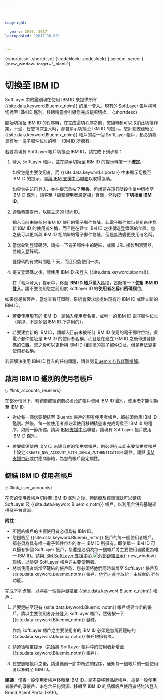 ```yaml
---



copyright:

  years: 2016, 2017
lastupdated: "2017-06-06"


---
```


{:shortdesc: .shortdesc}
{:codeblock: .codeblock}
{:screen: .screen}
{:new_window: target="_blank"}

# 切換至 IBM ID
SoftLayer 中的鑑別現在使用 IBM ID 來提供所有 {{site.data.keyword.Bluemix_notm}} 的單一登入。現有的 SoftLayer 帳戶將可切換至 IBM ID 鑑別。移轉精靈會引導您完成這項切換。
{:shortdesc}

開始切換至 IBM ID 的程序時，在完成這項程序之前，您隨時都可以取消此切換作業。不過，在您每次登入時，都會顯示切換至 IBM ID 的提示。您計劃要鏈結至 {{site.data.keyword.Bluemix_notm}} 帳戶的每一個 SoftLayer 帳戶，都必須為具有唯一電子郵件位址的唯一 IBM ID 所擁有。

若要將現有 SoftLayer 帳戶切換至 IBM ID，請完成下列步驟：
1. 登入 SoftLayer 帳戶，並在顯示切換至 IBM ID 的提示時按一下**確定**。

   如果您是主要使用者，而 {{site.data.keyword.slportal}} 中未顯示切換至 IBM ID 的提示，請[與 IBM 支援中心聯絡](/docs/support/index.html#contacting-support)以取得協助。

   如果您先前已登入，並在提示時按了**稍後**，但想要在現行階段作業中切換至 IBM ID 鑑別，請移至「編輯使用者設定檔」頁面，然後按一下**切換至 IBM ID**。

2. 遵循精靈提示，以建立您的 IBM ID。

   輸入目前未被任何 IBM ID 使用的電子郵件位址。此電子郵件位址是用來作為新 IBM ID 的使用者名稱，而且是在建立 IBM ID 之後傳送登錄碼的位置。您之後可以更新與 IBM ID 相關聯的電子郵件位址，但是無法變更使用者名稱。

3. 當您收到登錄碼時，請按一下電子郵件中的鏈結，或將 URL 複製到瀏覽器，並輸入登錄碼。

   登錄碼的有效時間是 7 天，而且只能使用一次。

4. 提交登錄碼之後，請使用 IBM ID 來登入 {{site.data.keyword.slportal}}。

   在「帳戶登入」提示中，移至 **IBM ID 帳戶登入**區段，然後按一下**使用 IBM ID 登入**。請不要使用您之前用於 Softlayer ID 的**使用者名稱**和**密碼**欄位。

如果您是新客戶，當您查看訂單時，系統會要求您提供現有的 IBM ID 或建立新的 IBM ID。
  * 若要使用現有的 IBM ID，請輸入使用者名稱，或唯一的 IBM ID 電子郵件位址（亦即，不是多個 IBM ID 所共用的）。

  * 若要建立新的 IBM ID，請輸入目前未被任何 IBM ID 使用的電子郵件位址。此電子郵件位址是 IBM ID 的使用者名稱，而且是在建立 IBM ID 之後傳送登錄碼的位置。您之後可以更新與 IBM ID 相關聯的電子郵件位址，但是無法變更使用者名稱。

若要解決使用 IBM ID 登入的任何問題，請參閱 [Bluemix 存取疑難排解](/docs/troubleshoot/ts_accessing.html#accessing)。

## 啟用 IBM ID 鑑別的使用者帳戶
{: #link_accounts_resellers}

在部分情況下，轉銷商或經銷商必須允許帳戶使用 IBM ID 鑑別，使用者才能切換至 IBM ID。

  * 對於每一個您要鏈結至 Bluemix 帳戶的現有使用者帳戶，都必須啟用 IBM ID 鑑別。然後，每一位使用者都必須使用移轉精靈來完成切換至 IBM ID 的程序，如前一節所述。請與 [IBM 支援中心](/docs/support/index.html#contacting-support)聯絡，讓現有 SoftLayer 帳戶使用 IBM ID 鑑別。

  * 若要確保使用 IBM ID 來建立新的使用者帳戶，則必須在立即主要使用者帳戶上設定 `CREATE_NEW_ACCOUNT_WITH_IBMid_AUTHENTICATION` 屬性。請與 [IBM 支援中心](/docs/support/index.html#contacting-support)或供應商聯絡，為您的帳戶設定屬性。  

## 鏈結 IBM ID 使用者帳戶
{: #link_user_accounts}

在您的使用者帳戶切換至 IBM ID 鑑別之後，轉銷商及經銷商就可以鏈結 SoftLayer 及 {{site.data.keyword.Bluemix_notm}} 帳戶，以利用合併的基礎架構及平台資源。

**附註**：
  * 所鏈結帳戶的主要使用者必須具有 IBM ID。
  * 您鏈結至 {{site.data.keyword.Bluemix_notm}} 帳戶的每一個使用者帳戶，都必須為具有唯一電子郵件位址的唯一 IBM ID 所擁有。即使單一 IBM ID 可以擁有多個 SoftLayer 帳戶，您還是必須為每一個帳戶將主要使用者變更為唯一 IBM ID。請與 [IBM SoftLayer 支援中心 ![外部鏈結圖示](../icons/launch-glyph.svg)](https://knowledgelayer.softlayer.com/topic/support){: new_window} 聯絡，以變更 SoftLayer 帳戶的主要使用者。
  * 將新使用者新增至鏈結的帳戶時，您必須將他們同時新增至 SoftLayer 帳戶及 {{site.data.keyword.Bluemix_notm}} 帳戶，他們才能存取統一主控台的所有功能。

完成下列步驟，以將每一個帳戶鏈結至 {{site.data.keyword.Bluemix_notm}} 帳戶：
1. 若要鏈結至現有 {{site.data.keyword.Bluemix_notm}} 帳戶或建立新的帳戶，請以主要使用者身分登入 SoftLayer 帳戶，然後按一下 {{site.data.keyword.Bluemix_notm}} 鏈結。

   作為 SoftLayer 帳戶之主要使用者的 IBM ID 必須是您所要鏈結的 {{site.data.keyword.Bluemix_notm}} 帳戶的擁有者。

2. 請遵循精靈提示（包括將 SoftLayer 帳戶中的使用者新增至 {{site.data.keyword.Bluemix_notm}} 帳戶）。
3. 在您鏈結帳戶之後，請遵循前一節中所述的程序，通知每一個帳戶的一般使用者以移轉至 IBM ID。

**建議**：僅將一般使用者帳戶移轉至 IBM ID。請不要移轉品牌帳戶，這是一般使用者帳戶的母帳戶，未包含任何資源。移轉至 IBM ID 的品牌帳戶使用者將無法登入 Brand Agent Portal (BAP)。  

